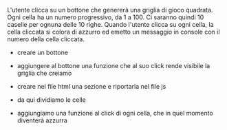 L'utente clicca su un bottone che genererà una griglia di gioco quadrata. Ogni cella ha un numero progressivo, da 1 a 100. Ci saranno quindi 10 caselle per ognuna delle 10 righe. Quando l'utente clicca su ogni cella, la cella cliccata si colora di azzurro ed emetto un messaggio in console con il numero della cella cliccata.


- creare un bottone 
- aggiungere al bottone una funzione che al suo click rende visibile la griglia che creiamo

- creare nel file html una sezione e riportarla nel file js 
- da qui dividiamo le celle 
- aggiungiamo una funzione al click di ogni cella, che in quel momento diventerà azzurra 
